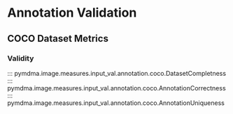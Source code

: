 # Annotation Validation

## COCO Dataset Metrics
### Validity
::: pymdma.image.measures.input_val.annotation.coco.DatasetCompletness
::: pymdma.image.measures.input_val.annotation.coco.AnnotationCorrectness
::: pymdma.image.measures.input_val.annotation.coco.AnnotationUniqueness

